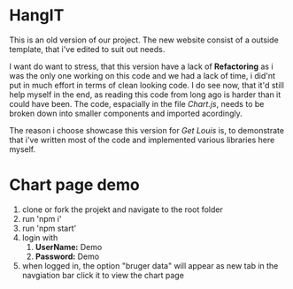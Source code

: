 # HangIT

This is an old version of our project. The new website consist of a outside template, that i've edited to suit out needs.

I want do want to stress, that this version have a lack of **Refactoring** as i was the only one working on this code and
we had a lack of time, i did'nt put in much effort in terms of clean looking code. I do see now, that it'd still help myself in the end, as reading this code from long ago is harder
than it could have been. 
The code, espacially in the file *Chart.js*, needs to be broken down into smaller components and imported acordingly.

The reason i choose showcase this version for *Get Louis* is, to demonstrate that i've written most of the code and implemented various libraries here myself. 


# Chart page demo

1. clone or fork the projekt and navigate to the root folder
1. run 'npm i'
1. run 'npm start'
1. login with 
	1. **UserName:** Demo
	1. **Password:** Demo
1. when logged in, the option "bruger data" will appear as new tab in the navgiation bar
click it to view the chart page